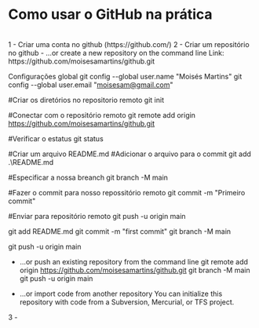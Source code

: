 <html>
<h1> Como usar o GitHub na prática</h1></br>
1 - Criar uma conta no github (https://github.com/) 
2 - Criar um repositório no github
- …or create a new repository on the command line
Link: https://github.com/moisesamartins/github.git

Configurações global
 git config --global user.name "Moisés Martins"
 git config --global user.email "moisesam@gmail.com"

#Criar os diretórios no repositorio remoto
git init

#Conectar com o repositório remoto
git remote add origin https://github.com/moisesamartins/github.git

#Verificar o estatus
git status

#Criar um arquivo 
README.md
#Adicionar o arquivo para o commit
git add .\README.md

#Especificar a nossa breanch
git branch -M main

#Fazer o commit para nosso repossitório remoto
git commit -m "Primeiro commit"

#Enviar para repositório remoto
git push -u origin main

git add README.md
git commit -m "first commit"
git branch -M main

git push -u origin main

- …or push an existing repository from the command line
git remote add origin https://github.com/moisesamartins/github.git
git branch -M main
git push -u origin main

- …or import code from another repository
You can initialize this repository with code from a Subversion, Mercurial, or TFS project.

3 - 

</html>
